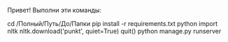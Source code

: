 
Привет! Выполни эти команды:

cd /Полный/Путь/До/Папки
pip install -r requirements.txt
python
import nltk
nltk.download('punkt', quiet=True)
quit()
python manage.py runserver
